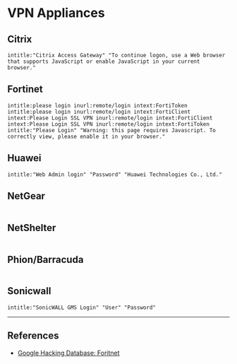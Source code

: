 # VPN Appliances

## Citrix

```
intitle:"Citrix Access Gateway" "To continue logon, use a Web browser that supports JavaScript or enable JavaScript in your current browser."
```

## Fortinet

```
intitle:please login inurl:remote/login intext:FortiToken
intitle:please login inurl:remote/login intext:FortiClient
intext:Please Login SSL VPN inurl:remote/login intext:FortiClient
intext:Please Login SSL VPN inurl:remote/login intext:FortiToken
intitle:"Please Login" "Warning: this page requires Javascript. To correctly view, please enable it in your browser."
```

## Huawei

```
intitle:"Web Admin login" "Password" "Huawei Technologies Co., Ltd."
```

## NetGear

```

```

## NetShelter

```

```

## Phion/Barracuda

```

```

## Sonicwall

```
intitle:"SonicWALL GMS Login" "User" "Password"
```

---
## References

- [Google Hacking Database: Foritnet](https://www.exploit-db.com/ghdb/5429)